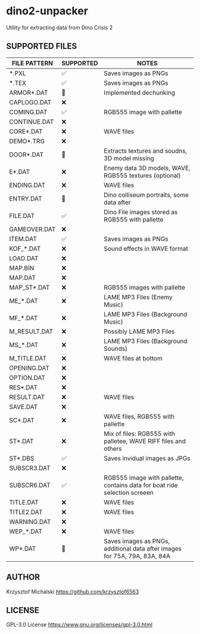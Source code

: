 # dino2-unpacker
Utility for extracting data from Dino Crisis 2


## SUPPORTED FILES

| FILE PATTERN | SUPPORTED | NOTES                                                                     |
| ------------ | --------- | ------------------------------------------------------------------------- |
| *.PXL        | ✅         | Saves images as PNGs                                                      |
| *.TEX        | ✅         | Saves images as PNGs                                                      |
| ARMOR*.DAT   | 🔨         | Implemented dechunking                                                    |
| CAPLOGO.DAT  | ❌         |                                                                           |
| COMING.DAT   | ✅         | RGB555 image with pallette                                                |
| CONTINUE.DAT | ❌         |                                                                           |
| CORE*.DAT    | ❌         | WAVE files                                                                |
| DEMO*.TRG    | ❌         |                                                                           |
| DOOR*.DAT    | 🔨         | Extracts textures and soudns, 3D model missing                            |
| E*.DAT       | ❌         | Enemy data 3D models, WAVE, RGB555 textures (optional)                    |
| ENDING.DAT   | ❌         | WAVE files                                                                |
| ENTRY.DAT    | 🔨         | Dino colliseum portraits, some data after                                 |
| FILE.DAT     | ✅         | Dino File images stored as RGB555 with pallette                           |
| GAMEOVER.DAT | ❌         |                                                                           |
| ITEM.DAT     | ✅         | Saves images as PNGs                                                      |
| KOF_*.DAT    | ❌         | Sound effects in WAVE format                                              |
| LOAD.DAT     | ❌         |                                                                           |
| MAP.BIN      | ❌         |                                                                           |
| MAP.DAT      | ❌         |                                                                           |
| MAP_ST*.DAT  | ❌         | RGB555 images with pallette                                               |
| ME_*.DAT     | ❌         | LAME MP3 Files (Enemy Music)                                              |
| MF_*.DAT     | ❌         | LAME MP3 Files (Background Music)                                         |
| M_RESULT.DAT | ❌         | Possibly LAME MP3 Files                                                   |
| MS_*.DAT     | ❌         | LAME MP3 Files (Background Sounds)                                        |
| M_TITLE.DAT  | ❌         | WAVE files at bottom                                                      |
| OPENING.DAT  | ❌         |                                                                           |
| OPTION.DAT   | ❌         |                                                                           |
| RES*.DAT     | ❌         |                                                                           |
| RESULT.DAT   | ❌         | WAVE files                                                                |
| SAVE.DAT     | ❌         |                                                                           |
| SC*.DAT      | ❌         | WAVE files, RGB555 with pallette                                          |
| ST*.DAT      | ❌         | Mix of files: RGB555 with palletee, WAVE RIFF files and others            |
| ST*.DBS      | ✅         | Saves invidual images as JPGs                                             |
| SUBSCR3.DAT  | ❌         |                                                                           |
| SUBSCR6.DAT  | ✅         | RGB555 image with pallette, contains data for boat ride selection screeen |
| TITLE.DAT    | ❌         | WAVE files                                                                |
| TITLE2.DAT   | ❌         | WAVE files                                                                |
| WARNING.DAT  | ❌         |                                                                           |
| WEP_*.DAT    | ❌         | WAVE files                                                                |
| WP*.DAT      | 🔨         | Saves images as PNGs, additional data after images for 75A, 79A, 83A, 84A |

## AUTHOR
Krzysztof Michalski
https://github.com/krzysztof6563

## LICENSE
GPL-3.0 License
https://www.gnu.org/licenses/gpl-3.0.html